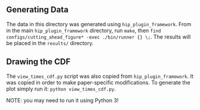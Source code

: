 Generating Data
---------------

The data in this directory was generated using `hip_plugin_framework`. From in
the main `hip_plugin_framework` directory, run `make`, then
`find configs/cutting_ahead_figure* -exec ./bin/runner {} \;`. The results will
be placed in the `results/` directory.

Drawing the CDF
---------------

The `view_times_cdf.py` script was also copied from `hip_plugin_framework`. It
was copied in order to make paper-specific modifications. To generate the plot
simply run it: `python view_times_cdf.py`.

NOTE: you may need to run it using Python 3!

